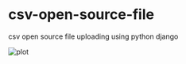 # csv-open-source-file
csv open source file uploading using python django

![plot](https://imagehost7.online-image-editor.com/oie_upload/images/OIE_2019NOV_36840298_70247578/1043928HZ5YB4MR.png)
